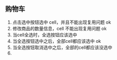 ## 购物车

1. 点击选中按钮选中 cell，并且不能出现复用问题 ok
2. 修改商品的数量信息，cell 不能出现复用问题 ok
3. 当cell全选时，全选按钮应该选中 
4. 当全选按钮选中之后，全部cell都应该选中 ok
5. 当全选按钮取消选中之后，全部的cell都应该没选中
6. 